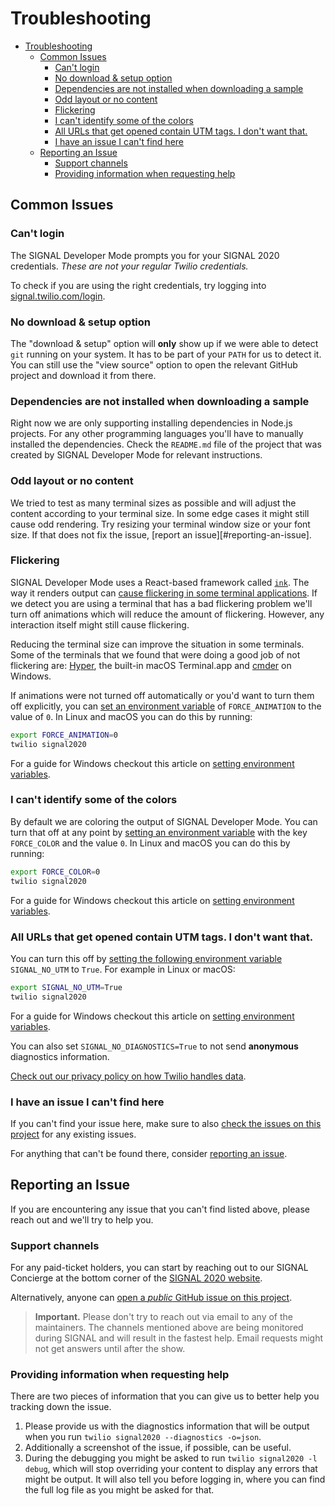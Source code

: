 # Troubleshooting

- [Troubleshooting](#troubleshooting)
  - [Common Issues](#common-issues)
    - [Can't login](#cant-login)
    - [No download & setup option](#no-download--setup-option)
    - [Dependencies are not installed when downloading a sample](#dependencies-are-not-installed-when-downloading-a-sample)
    - [Odd layout or no content](#odd-layout-or-no-content)
    - [Flickering](#flickering)
    - [I can't identify some of the colors](#i-cant-identify-some-of-the-colors)
    - [All URLs that get opened contain UTM tags. I don't want that.](#all-urls-that-get-opened-contain-utm-tags-i-dont-want-that)
    - [I have an issue I can't find here](#i-have-an-issue-i-cant-find-here)
  - [Reporting an Issue](#reporting-an-issue)
    - [Support channels](#support-channels)
    - [Providing information when requesting help](#providing-information-when-requesting-help)

## Common Issues

### Can't login

The SIGNAL Developer Mode prompts you for your SIGNAL 2020 credentials. *These are not your regular Twilio credentials.*

To check if you are using the right credentials, try logging into [signal.twilio.com/login](https://signal.twilio.com/login).

### No download & setup option

The "download & setup" option will __only__ show up if we were able to detect `git` running on your system. It has to be part of your `PATH` for us to detect it. You can still use the "view source" option to open the relevant GitHub project and download it from there.

### Dependencies are not installed when downloading a sample

Right now we are only supporting installing dependencies in Node.js projects. For any other programming languages you'll have to manually installed the dependencies. Check the `README.md` file of the project that was created by SIGNAL Developer Mode for relevant instructions.

### Odd layout or no content

We tried to test as many terminal sizes as possible and will adjust the content according to your terminal size. In some edge cases it might still cause odd rendering. Try resizing your terminal window size or your font size. If that does not fix the issue, [report an issue][#reporting-an-issue].

### Flickering

SIGNAL Developer Mode uses a React-based framework called [`ink`](https://term.ink). The way it renders output can [cause flickering in some terminal applications](https://github.com/vadimdemedes/ink/issues/359). If we detect you are using a terminal that has a bad flickering problem we'll turn off animations which will reduce the amount of flickering. However, any interaction itself might still cause flickering.

Reducing the terminal size can improve the situation in some terminals. Some of the terminals that we found that were doing a good job of not flickering are: [Hyper](https://hyper.is), the built-in macOS Terminal.app and [cmder](https://cmder.net/) on Windows.

If animations were not turned off automatically or you'd want to turn them off explicitly, you can [set an environment variable][set-environment] of `FORCE_ANIMATION` to the value of `0`. In Linux and macOS you can do this by running:

```bash
export FORCE_ANIMATION=0
twilio signal2020
```

For a guide for Windows checkout this article on [setting environment variables][set-environment].

### I can't identify some of the colors

By default we are coloring the output of SIGNAL Developer Mode. You can turn that off at any point by [setting an environment variable][set-environment] with the key `FORCE_COLOR` and the value `0`. In Linux and macOS you can do this by running:

```bash
export FORCE_COLOR=0
twilio signal2020
```

For a guide for Windows checkout this article on [setting environment variables][set-environment].

### All URLs that get opened contain UTM tags. I don't want that.

You can turn this off by [setting the following environment variable][set-environment] `SIGNAL_NO_UTM` to `True`. For example in Linux or macOS:

```bash
export SIGNAL_NO_UTM=True
twilio signal2020
```

For a guide for Windows checkout this article on [setting environment variables][set-environment].

You can also set `SIGNAL_NO_DIAGNOSTICS=True` to not send **anonymous** diagnostics information.

[Check out our privacy policy on how Twilio handles data](https://www.twilio.com/legal/privacy).

### I have an issue I can't find here

If you can't find your issue here, make sure to also [check the issues on this project](https://github.com/twilio-labs/plugin-signal2020/issues) for any existing issues.

For anything that can't be found there, consider [reporting an issue](#reporting-an-issue).

## Reporting an Issue

If you are encountering any issue that you can't find listed above, please reach out and we'll try to help you.

### Support channels

For any paid-ticket holders, you can start by reaching out to our SIGNAL Concierge at the bottom corner of the [SIGNAL 2020 website](https://signal.twilio.com).

Alternatively, anyone can [open a *public* GitHub issue on this project](https://github.com/twilio-labs/plugin-signal2020/issues/new). 

> **Important.** Please don't try to reach out via email to any of the maintainers. The channels mentioned above are being monitored during SIGNAL and will result in the fastest help. Email requests might not get answers until after the show.

### Providing information when requesting help

There are two pieces of information that you can give us to better help you tracking down the issue.

1. Please provide us with the diagnostics information that will be output when you run `twilio signal2020 --diagnostics -o=json`.
2. Additionally a screenshot of the issue, if possible, can be useful.
3. During the debugging you might be asked to run `twilio signal2020 -l debug`, which will stop overriding your content to display any errors that might be output. It will also tell you before logging in, where you can find the full log file as you might be asked for that.


[set-environment]: https://www.twilio.com/blog/2017/01/how-to-set-environment-variables.html
